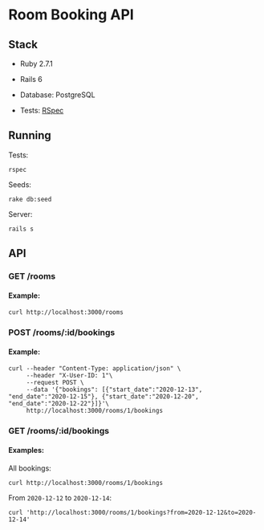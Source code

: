 # Room Booking API

## Stack

* Ruby 2.7.1

* Rails 6

* Database: PostgreSQL

* Tests: [RSpec](https://github.com/rspec/rspec-rails)

## Running

Tests:
``` 
rspec 
```
Seeds:
```
rake db:seed
```
Server:
```
rails s
```

## API

### GET /rooms
#### Example:
 ``` 
 curl http://localhost:3000/rooms
 ```

### POST /rooms/:id/bookings
#### Example:
```
curl --header "Content-Type: application/json" \
     --header "X-User-ID: 1"\
     --request POST \
     --data '{"bookings": [{"start_date":"2020-12-13", "end_date":"2020-12-15"}, {"start_date":"2020-12-20", "end_date":"2020-12-22"}]}'\
     http://localhost:3000/rooms/1/bookings
```

### GET /rooms/:id/bookings
#### Examples:

All bookings:
 ``` 
 curl http://localhost:3000/rooms/1/bookings
 ```

From ```2020-12-12``` to ```2020-12-14```:
 ``` 
 curl 'http://localhost:3000/rooms/1/bookings?from=2020-12-12&to=2020-12-14'
 ```




